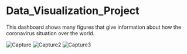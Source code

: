 # Data_Visualization_Project
This dashboard shows many figures that give information about how the coronavirus situation over the world.

![Capture](https://user-images.githubusercontent.com/77640714/146270489-4a43fa5b-0dee-47a8-b109-1391dc3f9c7d.PNG)
![Capture2](https://user-images.githubusercontent.com/77640714/146270495-3e853740-f365-4e2f-9c4d-ea8f8ffc327a.PNG)
![Capture3](https://user-images.githubusercontent.com/77640714/146270501-24df7e7c-283f-4d38-9663-94c15073e549.PNG)
